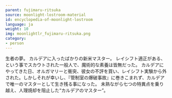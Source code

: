 ```yaml
---
parent: fujimaru-ritsuka
source: moonlight-lostroom-material
id: encyclopedia-of-moonlight-lostroom
language: ja
weight: 10
img: moonlightlr_fujimaru-ritsuka.png
category:
- person
---
```


生者の夢。
カルデアに入ったばかりの新米マスター。
レイシフト適正がある、という事でスカウトされた一般人で、魔術的な素養は皆無だった。
カルデアにやってきた日、オルガマリーと衝突、彼女の不評を買い、レイシフト実験から外された。しかしそれが幸いし、『管制室の爆破事故』に巻きこまれず、カルデアで唯一のマスターとして生き残る事になった。
未熟ながら七つの特異点を乗り越え、人理焼却を阻止した“カルデアのマスター”。
